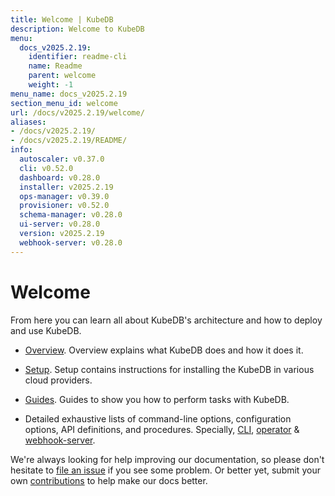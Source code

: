 ```yaml
---
title: Welcome | KubeDB
description: Welcome to KubeDB
menu:
  docs_v2025.2.19:
    identifier: readme-cli
    name: Readme
    parent: welcome
    weight: -1
menu_name: docs_v2025.2.19
section_menu_id: welcome
url: /docs/v2025.2.19/welcome/
aliases:
- /docs/v2025.2.19/
- /docs/v2025.2.19/README/
info:
  autoscaler: v0.37.0
  cli: v0.52.0
  dashboard: v0.28.0
  installer: v2025.2.19
  ops-manager: v0.39.0
  provisioner: v0.52.0
  schema-manager: v0.28.0
  ui-server: v0.28.0
  version: v2025.2.19
  webhook-server: v0.28.0
---
```


# Welcome

From here you can learn all about KubeDB's architecture and how to deploy and use KubeDB.

- [Overview](/docs/v2025.2.19/overview/). Overview explains what KubeDB does and how it does it.

- [Setup](/docs/v2025.2.19/setup/). Setup contains instructions for installing the KubeDB in various cloud providers.

- [Guides](/docs/v2025.2.19/guides/). Guides to show you how to perform tasks with KubeDB.

- Detailed exhaustive lists of command-line options, configuration options, API definitions, and procedures. Specially, [CLI](/docs/v2025.2.19/reference/cli/), [operator](/docs/v2025.2.19/reference/operator/) & [webhook-server](/docs/v2025.2.19/reference/webhook-server/).

We're always looking for help improving our documentation, so please don't hesitate to [file an issue](https://github.com/kubedb/project/issues/new) if you see some problem. Or better yet, submit your own [contributions](/docs/v2025.2.19/CONTRIBUTING) to help make our docs better.
